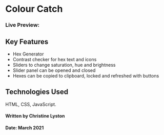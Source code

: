 # Colour Catch


### Live Preview: 

## Key Features
- Hex Generator
- Contrast checker for hex text and icons
- Sliders to change saturation, hue and brightness
- Slider panel can be opened and closed
- Hexes can be copied to clipboard, locked and refreshed with buttons

## Technologies Used
HTML, CSS, JavaScript.

#### Written by Christine Lyston
#### Date: March 2021